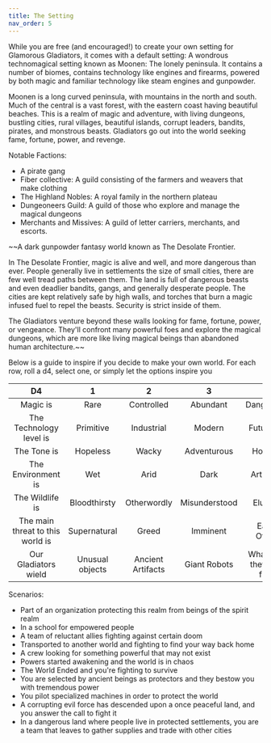 ```yaml
---
title: The Setting
nav_order: 5
---
```

<script>
if (window.matchMedia && window.matchMedia('(prefers-color-scheme: dark)').matches) {
    jtd.setTheme('dark')
}
</script>

While you are free (and encouraged!) to create your own setting for Glamorous Gladiators, it comes with a default setting: 
A wondrous technomagical setting known as Moonen: The lonely peninsula. It contains a number of biomes, contains technology like engines and firearms, powered by both magic and familiar technology like steam engines and gunpowder.

Moonen is a long curved peninsula, with mountains in the north and south. Much of the central is a vast forest, with the eastern coast having beautiful beaches. This is a realm of magic and adventure, with living dungeons, bustling cities, rural villages, beautiful islands, corrupt leaders, bandits, pirates, and monstrous beasts. Gladiators go out into the world seeking fame, fortune, power, and revenge.

Notable Factions:
- A pirate gang
- Fiber collective: A guild consisting of the farmers and weavers that make clothing
- The Highland Nobles: A royal family in the northern plateau
- Dungeoneers Guild: A guild of those who explore and manage the magical dungeons
- Merchants and Missives: A guild of letter carriers, merchants, and escorts.

~~A dark gunpowder fantasy world known as The Desolate Frontier. 

In The Desolate Frontier, magic is alive and well, and more dangerous than ever. People generally live in settlements the size of small cities, there are few well tread paths between them. The land is full of dangerous beasts and even deadlier bandits, gangs, and generally desperate people. The cities are kept relatively safe by high walls, and torches that burn a magic infused fuel to repel the beasts. Security is strict inside of them.

The Gladiators venture beyond these walls looking for fame, fortune, power, or vengeance. They'll confront many powerful foes and explore the magical dungeons, which are more like living magical beings than abandoned human architecture.~~

Below is a guide to inspire if you decide to make your own world. For each row, roll a d4, select one, or simply let the options inspire you

D4 | 1 | 2 | 3 | 4
:-: | :-: | :-: | :-: | :-:
Magic is | Rare | Controlled | Abundant | Dangerous
The Technology level is | Primitive | Industrial | Modern | Futuristic
The Tone is | Hopeless | Wacky | Adventurous | Horrific
The Environment is | Wet | Arid | Dark | Artificial
The Wildlife is | Bloodthirsty | Otherwordly | Misunderstood | Elusive
The main threat to this world is | Supernatural | Greed | Imminent | Each Other
Our Gladiators wield | Unusual objects | Ancient Artifacts | Giant Robots | Whatever they can find


Scenarios:
- Part of an organization protecting this realm from beings of the spirit realm
- In a school for empowered people
- A team of reluctant allies fighting against certain doom
- Transported to another world and fighting to find your way back home
- A crew looking for something powerful that may not exist 
- Powers started awakening and the world is in chaos
- The World Ended and you're fighting to survive
- You are selected by ancient beings as protectors and they bestow you with tremendous power
- You pilot specialized machines in order to protect the world 
- A corrupting evil force has descended upon a once peaceful land, and you answer the call to fight it
- In a dangerous land where people live in protected settlements, you are a team that leaves to gather supplies and trade with other cities
